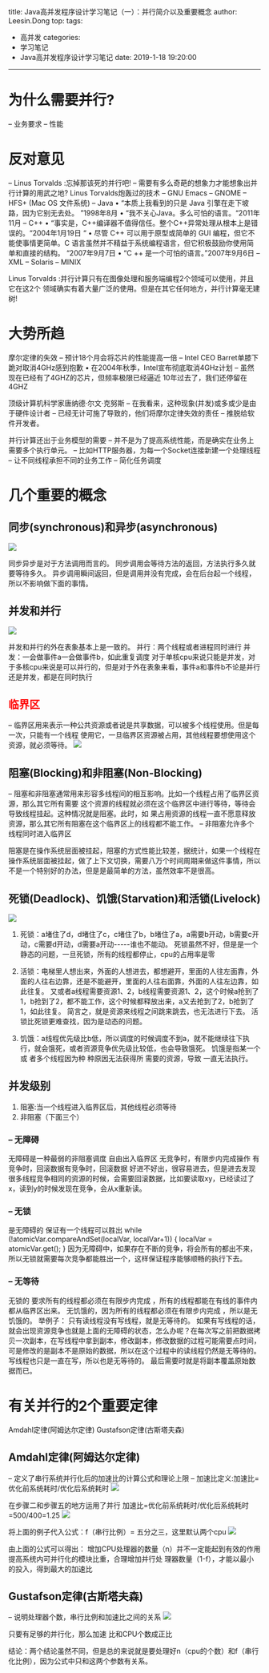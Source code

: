 title: Java高并发程序设计学习笔记（一）：并行简介以及重要概念
author: Leesin.Dong
top: 
tags:
  - 高并发
categories:
  - 学习笔记
  - Java高并发程序设计学习笔记
date: 2019-1-18 19:20:00

---
# 为什么需要并行? 
– 业务要求
– 性能

# 反对意见
– Linus Torvalds :忘掉那该死的并行吧!
– 需要有多么奇葩的想象力才能想象出并行计算的用武之地?
Linus Torvalds炮轰过的技术
– GNU Emacs
– GNOME
– HFS+ (Mac OS 文件系统)
– Java
• “本质上我看到的只是 Java 引擎在走下坡路，因为它别无去处。 ”1998年8月
• “我不关心Java。多么可怕的语言。“2011年11月
– C++
• “事实是，C++编译器不值得信任。整个C++异常处理从根本上是错误的。“2004年1月19日 “
• 尽管 C++ 可以用于原型或简单的 GUI 编程，但它不能使事情更简单。C 语言虽然并不精益于系统编程语言，但它积极鼓励你使用简单和直接的结构。 “2007年9月7日
  • “C ++ 是一个可怕的语言。”2007年9月6日
– XML
– Solaris
– MINIX

Linus Torvalds :并行计算只有在图像处理和服务端编程2个领域可以使用，并且它在这2个 领域确实有着大量广泛的使用。但是在其它任何地方，并行计算毫无建树!

# 大势所趋
摩尔定律的失效
– 预计18个月会将芯片的性能提高一倍
– Intel CEO Barret单膝下跪对取消4GHz感到抱歉 • 在2004年秋季，Intel宣布彻底取消4GHz计划
– 虽然现在已经有了4GHZ的芯片，但频率极限已经逼近 10年过去了，我们还停留在4GHZ


顶级计算机科学家唐纳德·尔文·克努斯
– 在我看来，这种现象(并发)或多或少是由于硬件设计者 – 已经无计可施了导致的，他们将摩尔定律失效的责任 – 推脱给软件开发者。

并行计算还出于业务模型的需要
– 并不是为了提高系统性能，而是确实在业务上需要多个执行单元。 – 比如HTTP服务器，为每一个Socket连接新建一个处理线程
– 让不同线程承担不同的业务工作
– 简化任务调度
# 几个重要的概念
## 同步(synchronous)和异步(asynchronous)
![](../images/15488603988188.png)

同步异步是对于方法调用而言的。
同步调用会等待方法的返回，方法执行多久就要等待多久。
异步调用瞬间返回，但是调用并没有完成，会在后台起一个线程，所以不影响做下面的事情。
## 并发和并行
![](../images/15488604073805.png)

并发和并行的外在表象基本上是一致的。
并行：两个线程或者进程同时进行
并发：一会做事件a一会做事件b，如此重复调度
对于单核cpu来说只能是并发，对于多核cpu来说是可以并行的，但是对于外在表象来看，事件a和事件b不论是并行还是并发，都是在同时执行
##  **<font color="red">  临界区  </font>**
– 临界区用来表示一种公共资源或者说是共享数据，可以被多个线程使用。但是每一次，只能有一个线程
    使用它，一旦临界区资源被占用，其他线程要想使用这个资源，就必须等待。
![](../images/15488604162301.png)

## 阻塞(Blocking)和非阻塞(Non-Blocking)
– 阻塞和非阻塞通常用来形容多线程间的相互影响。比如一个线程占用了临界区资源，那么其它所有需要 这个资源的线程就必须在这个临界区中进行等待，等待会导致线程挂起。这种情况就是阻塞。此时，如 果占用资源的线程一直不愿意释放资源，那么其它所有阻塞在这个临界区上的线程都不能工作。
– 非阻塞允许多个线程同时进入临界区

阻塞是在操作系统层面被挂起，阻塞的方式性能比较差，据统计，如果一个线程在操作系统层面被挂起，做了上下文切换，需要八万个时间周期来做这件事情，所以不是一个特别好的办法，但是是最简单的方法，虽然效率不是很高。
## 死锁(Deadlock)、饥饿(Starvation)和活锁(Livelock)
![](../images/15488604280104.png)

1. 死锁：a堵住了d，d堵住了c，c堵住了b，b堵住了a，a需要b开动，b需要c开动，c需要d开动，d需要a开动-----谁也不能动。
死锁虽然不好，但是是一个静态的问题，一旦死锁，所有的线程都停止，cpu的占用率是零

2.  活锁：电梯里人想出来，外面的人想进去，都想避开，里面的人往左面靠，外面的人往右边靠，还是不能避开，里面的人往右面靠，外面的人往左边靠，如此往复。
又或者a线程需要资源1、2，b线程需要资源1、2，这个时候a抢到了1，b抢到了2，都不能工作，这个时候都释放出来，a又去抢到了2，b抢到了1，如此往复。
简言之，就是资源来线程之间跳来跳去，也无法进行下去。
活锁比死锁更难查找，因为是动态的问题。

3. 饥饿：a线程优先级比b低，所以调度的时候调度不到a，就不能继续往下执行，就会饿死，或者资源竞争优先级比较低，也会导致饿死。
饥饿是指某一个或 者多个线程因为种 种原因无法获得所 需要的资源，导致 一直无法执行。
## 并发级别 
1. 阻塞:当一个线程进入临界区后，其他线程必须等待
2. 非阻塞（下面三个）

### – 无障碍 

无障碍是一种最弱的非阻塞调度
	  自由出入临界区 
	  无竞争时，有限步内完成操作
	 有竞争时，回滚数据有竞争时，回滚数据
	好进不好出，很容易进去，但是进去发现很多线程竞争相同的资源的时候，会需要回滚数据，比如要读取xy，已经读过了x，读到y的时候发现在竞争，会从x重新读。
	
### – 无锁

是无障碍的
保证有一个线程可以胜出
while (!atomicVar.compareAndSet(localVar, localVar+1)) {
  localVar = atomicVar.get(); 
  }
 因为无障碍中，如果存在不断的竞争，将会所有的都出不来，所以无锁就需要每次竞争都能胜出一个，这样保证程序能够顺畅的执行下去。

###  –   无等待
无锁的
 要求所有的线程都必须在有限步内完成 ，所有的线程都能在有线的事件内都从临界区出来。
 无饥饿的，因为所有的线程都必须在有限步内完成 ，所以是无饥饿的。
 举例子：
 只有读线程没有写线程，就是无等待的。
 如果有写线程的话，就会出现资源竞争也就是上面的无障碍的状态，怎么办呢？在每次写之前把数据拷贝一次副本，在写线程中拿到副本，修改副本，修改数据的过程可能需要点时间，可是修改的是副本不是原始的数据，所以在这个过程中的读线程仍然是无等待的。写线程也只是一直在写，所以也是无等待的。
最后需要时就是将副本覆盖原始数据而已。
# 有关并行的2个重要定律
Amdahl定律(阿姆达尔定律) 
 Gustafson定律(古斯塔夫森)
##  Amdahl定律(阿姆达尔定律)
– 定义了串行系统并行化后的加速比的计算公式和理论上限 – 加速比定义:加速比=优化前系统耗时/优化后系统耗时
![](../images/15488604384317.png)

在步骤二和步骤五的地方运用了并行
加速比=优化前系统耗时/优化后系统耗时=500/400=1.25
![](../images/15488604475199.png)

将上面的例子代入公式：f（串行比例）= 五分之三，这里默认两个cpu
![](../images/15488604582818.png)

由上面的公式可以得出：
增加CPU处理器的数量（n）并不一定能起到有效的作用 提高系统内可并行化的模块比重，合理增加并行处 理器数量（1-f），才能以最小的投入，得到最大的加速比
## Gustafson定律(古斯塔夫森)
– 说明处理器个数，串行比例和加速比之间的关系
![](../images/15488604673216.png)

只要有足够的并行化，那么加速 比和CPU个数成正比

结论：两个结论虽然不同，但是总的来说就是要处理好n（cpu的个数）和f（串行化比例），因为公式中只和这两个参数有关系。


